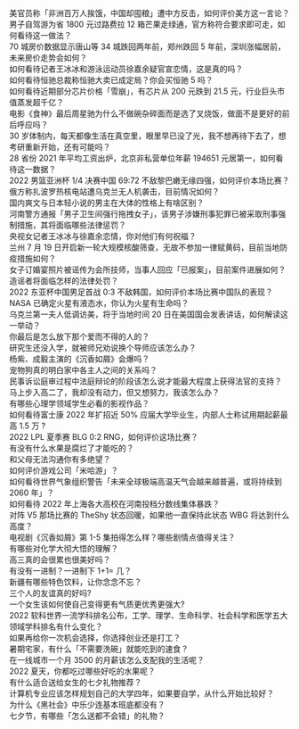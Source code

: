 美官员称「非洲百万人挨饿，中国却囤粮」遭中方反击，如何评价美方这一言论？  
男子自驾游为省 1800 元过路费拉 12 箱芒果走绿通，官方称符合要求即可走，如何看待这一做法？  
70 城房价数据显示唐山等 34 城跌回两年前，郑州跌回 5 年前，深圳涨幅居前，未来房价走势会如何？  
如何看待记者王冰冰和游泳运动员徐嘉余疑官宣恋情，这是真的吗？  
如何看待恒驰总裁称恒驰大卖已成定局？你会买恒驰 5 吗？  
如何看待近期部分芯片价格「雪崩」，有芯片从 200 元跌到 21.5 元，行业巨头市值蒸发超千亿？  
电影《食神》最后周星驰为什么不做碗杂碎面而是选了叉烧饭，做面不是更好的前后呼应吗？  
30 岁体制内，每天都像生活在真空里，眼里早已没了光，我不想再待下去了，想考研重新开始，还有可能吗？  
28 省份 2021 年平均工资出炉，北京非私营单位年薪 194651 元居第一，如何看待这一数据？  
2022 男篮亚洲杯 1/4 决赛中国 69:72 不敌黎巴嫩无缘四强，如何评价本场比赛？  
俄方称扎波罗热核电站遭乌克兰无人机袭击，目前情况如何？  
国内爽文与日本轻小说的男主在大体的性格上有啥区别？  
河南警方通报「男子卫生间强行拖拽女子」，该男子涉嫌刑事犯罪已被采取刑事强制措施，其将面临哪些法律惩罚？  
央视女记者王冰冰与徐嘉余恋情，你对他们有何祝福？  
兰州 7 月 19 日开启新一轮大规模核酸筛查，无故不参加一律赋黄码，目前当地防疫措施如何？  
女子订婚宴照片被谣传为会所技师，当事人回应「已报案」，目前案件进展如何？造谣者将面临怎样的法律处罚？  
2022 东亚杯中国男足首战 0:3 不敌韩国，如何评价本场比赛中国队的表现？  
NASA 已确定火星有液态水，你认为火星有生命吗？  
乌克兰第一夫人低调访美，将于当地时间 20 日在美国国会发表讲话，如何解读这一举动？  
你最后是怎么放下那个爱而不得的人的？  
研究生还没入学，就被师兄劝说换个导师应该怎么办？  
杨紫、成毅主演的《沉香如屑》会爆吗？  
宠物狗真的明白家中各主人之间的关系吗？  
民事诉讼庭审过程中法庭辩论的阶段该怎么说才能最大程度上获得法官的支持？  
马上步入高二了，我却没有动力，但又想努力，我该怎么办？  
有哪些心理学领域学生必看的影视作品？  
如何看待富士康 2022 年扩招近 50% 应届大学毕业生，内部人士称试用期起薪最高 1.5 万 ?  
2022 LPL 夏季赛 BLG 0:2 RNG，如何评价这场比赛？  
有没有什么水果是腐烂了才能吃的？  
和父母无法沟通你有多绝望？  
如何评价游戏公司「米哈游」？  
如何看待世界气象组织警告「未来全球极端高温天气会越来越普遍，或将持续到 2060 年」？  
如何看待 2022 年上海各大高校在河南投档分数线集体暴跌？  
对阵 V5 那场比赛的 TheShy 状态回暖，如果他一直保持此状态 WBG 将达到什么高度？  
电视剧《沉香如屑》第 1-5 集拍得怎么样？哪些剧情点值得关注？  
有哪些对化学大彻大悟的理解？  
高三真的会很累也很美好吗？  
有没有一进制？一进制下 1+1= 几？  
新疆有哪些特色饮料，让你念念不忘？  
三个人的友谊真的好吗?  
一个女生该如何使自己变得更有气质更优秀更强大?  
2022 软科世界一流学科排名公布，工学、理学、生命科学、社会科学和医学五大领域学科排名有什么变化？  
如果再给你一次机会选择，你选择创业还是打工？  
暑期宅家，有什么「不需要洗碗」就能吃到的速食？  
在一线城市一个月 3500 的月薪该怎么支配我的生活呢？  
2022 夏天，你都吃过哪些好吃的水果呢？  
有什么适合送给女生的七夕礼物推荐？  
计算机专业应该怎样规划自己的大学四年，如果要自学，从什么开始比较好？  
为什么《黑社会》中乐少连基本班底都没有？  
七夕节，有哪些「怎么送都不会错」的礼物？  

